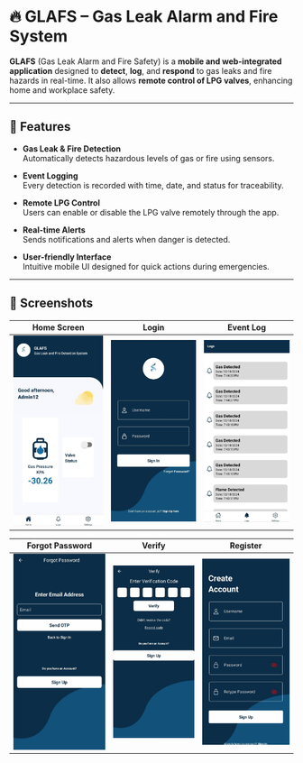 # 🔥 GLAFS – Gas Leak Alarm and Fire System

**GLAFS** (Gas Leak Alarm and Fire Safety) is a **mobile and web-integrated application** designed to **detect**, **log**, and **respond** to gas leaks and fire hazards in real-time. It also allows **remote control of LPG valves**, enhancing home and workplace safety.

---

## 🚀 Features

- **Gas Leak & Fire Detection**  
  Automatically detects hazardous levels of gas or fire using sensors.

- **Event Logging**  
  Every detection is recorded with time, date, and status for traceability.

- **Remote LPG Control**  
  Users can enable or disable the LPG valve remotely through the app.

- **Real-time Alerts**  
  Sends notifications and alerts when danger is detected.

- **User-friendly Interface**  
  Intuitive mobile UI designed for quick actions during emergencies.

---
## 📸 Screenshots

| Home Screen | Login | Event Log |
|-------------|------------------|-----------|
| ![](screenshots/HomePage.jpg) | ![](screenshots/Login.jpg) | ![](screenshots/Logs.jpg) |

| Forgot Password | Verify | Register |
|----------------|----------------|--------|
| ![](screenshots/Forgot-Password.jpg) | ![](screenshots/Verify.jpg) | ![](screenshots/Register.jpg) |
